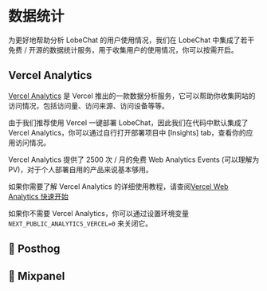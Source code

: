 # 数据统计

为更好地帮助分析 LobeChat 的用户使用情况，我们在 LobeChat 中集成了若干免费 / 开源的数据统计服务，用于收集用户的使用情况，你可以按需开启。

## Vercel Analytics

[Vercel Analytics](https://vercel.com/analytics) 是 Vercel 推出的一款数据分析服务，它可以帮助你收集网站的访问情况，包括访问量、访问来源、访问设备等等。

由于我们推荐使用 Vercel 一键部署 LobeChat，因此我们在代码中默认集成了 Vercel Analytics，你可以通过自行打开部署项目中 \[Insights] tab，查看你的应用访问情况。

Vercel Analytics 提供了 2500 次 / 月的免费 Web Analytics Events (可以理解为 PV)，对于个人部署自用的产品来说基本够用。

如果你需要了解 Vercel Analytics 的详细使用教程，请查阅[Vercel Web Analytics 快速开始](https://vercel.com/docs/analytics/quickstart)

如果你不需要 Vercel Analytics，你可以通过设置环境变量 `NEXT_PUBLIC_ANALYTICS_VERCEL=0` 来关闭它。

## 🚧 Posthog

## 🚧 Mixpanel
